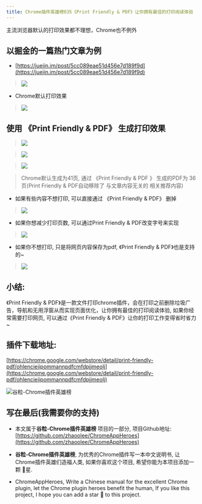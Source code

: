 ```yaml
---
title: Chrome插件英雄榜035《Print Friendly & PDF》让你拥有最佳的打印阅读体验
---
```

主流浏览器默认的打印效果都不理想，Chrome也不例外

## 以掘金的一篇热门文章为例
- [https://juejin.im/post/5cc089eae51d456e7d189f9d](https://juejin.im/post/5cc089eae51d456e7d189f9d)

> ![](https://www.v2fy.com/asset/035_print_friendly_and_pdf/a3452037153545e7bcade71eeeba6efa.png)

- Chrome默认打印效果

> ![](https://www.v2fy.com/asset/035_print_friendly_and_pdf/6e61d3d9fd2842248af955eced1a5368.png)

## 使用 《Print Friendly & PDF》 生成打印效果

> ![](https://www.v2fy.com/asset/035_print_friendly_and_pdf/ca97833dd5ad4bf784d14ad580dab243.gif)

> ![](https://www.v2fy.com/asset/035_print_friendly_and_pdf/970fbc5e6b1240c9a954ce6cd899feba.png)

> ![](https://www.v2fy.com/asset/035_print_friendly_and_pdf/b92458ce916a4b1fb6407b85ff9c2cc5.png)

> Chrome默认生成为41页, 通过 《Print Friendly & PDF 》 生成的PDF为 36页(Print Friendly & PDF自动移除了 与文章内容无关的 相关推荐内容)

- 如果有些内容不想打印, 可以直接通过 《Print Friendly & PDF》 删掉

> ![](https://www.v2fy.com/asset/035_print_friendly_and_pdf/f51d593681564173865631745630fb4c.gif)

- 如果你想减少打印页数, 可以通过Print Friendly & PDF改变字号来实现

> ![](https://www.v2fy.com/asset/035_print_friendly_and_pdf/0ce71d83b327481a9c496916ace58113.gif)

- 如果你不想打印, 只是将网页内容保存为pdf, 《Print Friendly & PDF》也是支持的~

> ![](https://www.v2fy.com/asset/035_print_friendly_and_pdf/cd56b610fced47b3a69569ff71fea51b.gif)

## 小结:
《Print Friendly & PDF》是一款文件打印chrome插件，会在打印之前删除垃圾广告，导航和无用浮窗从而实现页面优化，让你拥有最佳的打印阅读体验, 如果你经常需要打印网页, 可以通过《Print Friendly & PDF》让你的打印工作变得省时省力~

## 插件下载地址:
[https://chrome.google.com/webstore/detail/print-friendly-pdf/ohlencieiipommannpdfcmfdpjjmeolj](https://chrome.google.com/webstore/detail/print-friendly-pdf/ohlencieiipommannpdfcmfdpjjmeolj)



![谷粒-Chrome插件英雄榜](https://www.v2fy.com/asset/035_print_friendly_and_pdf/566d795f8f7b4ea3b5732129b5a65b72.jpeg)


## 写在最后(我需要你的支持)
- 本文属于**谷粒-Chrome插件英雄榜** 项目的一部分, 项目Github地址: [https://github.com/zhaoolee/ChromeAppHeroes](https://github.com/zhaoolee/ChromeAppHeroes)

- **谷粒-Chrome插件英雄榜**, 为优秀的Chrome插件写一本中文说明书, 让Chrome插件英雄们造福人类, 如果你喜欢这个项目, 希望你能为本项目添加一颗 🌟星.

- ChromeAppHeroes, Write a Chinese manual for the excellent Chrome plugin, let the Chrome plugin heroes benefit the human, If you like this project, I hope you can add a star 🌟 to this project.

